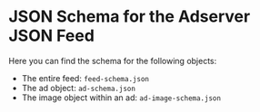 # JSON Schema for the Adserver JSON Feed

Here you can find the schema for the following objects:

 * The entire feed: `feed-schema.json`
 * The ad object: `ad-schema.json`
 * The image object within an ad: `ad-image-schema.json`
